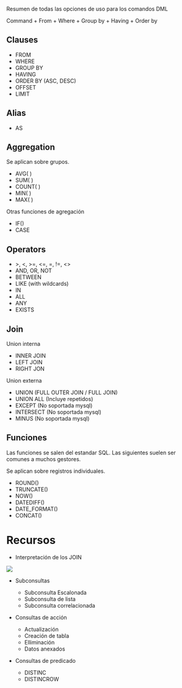 Resumen de todas las opciones de uso para los comandos DML

Command + From + Where + Group by + Having + Order by

## Clauses

* FROM
* WHERE
* GROUP BY
* HAVING
* ORDER BY (ASC, DESC)
* OFFSET
* LIMIT

## Alias

* AS

## Aggregation

Se aplican sobre grupos.

* AVG( )
* SUM( )
* COUNT( )
* MIN( )
* MAX( )

Otras funciones de agregación

* IF()
* CASE

## Operators

* \>, <, >=, <=, =, !=, <>
* AND, OR, NOT
* BETWEEN
* LIKE (with wildcards)
* IN
* ALL
* ANY
* EXISTS

## Join

Union interna

* INNER JOIN
* LEFT JOIN
* RIGHT JON

Union externa

* UNION (FULL OUTER JOIN / FULL JOIN)
* UNION ALL (Incluye repetidos)
* EXCEPT (No soportada mysql)
* INTERSECT (No soportada mysql)
* MINUS (No soportada mysql)

## Funciones

Las funciones se salen del estandar SQL. Las siguientes suelen ser comunes a muchos gestores.

Se aplican sobre registros individuales.

* ROUND()
* TRUNCATE()
* NOW()
* DATEDIFF()
* DATE_FORMAT()
* CONCAT()

# Recursos

* Interpretación de los JOIN

![](https://ingenieriadesoftware.es/wp-content/uploads/2018/07/sqljoin.jpeg)

* Subconsultas

    * Subconsulta Escalonada
    * Subconsulta de lista
    * Subconsulta correlacionada

* Consultas de acción

    * Actualización
    * Creación de tabla
    * Elliminación
    * Datos anexados

* Consultas de predicado

    * DISTINC
    * DISTINCROW
